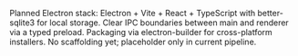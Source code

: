 Planned Electron stack: Electron + Vite + React + TypeScript with better-sqlite3 for local storage. Clear IPC boundaries between main and renderer via a typed preload. Packaging via electron-builder for cross-platform installers. No scaffolding yet; placeholder only in current pipeline.
